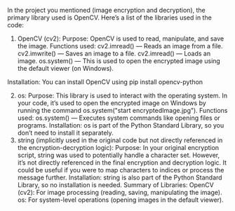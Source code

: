 
In the project you mentioned (image encryption and decryption), the primary library used is OpenCV. Here’s a list of the libraries used in the code:
1. OpenCV (cv2):
Purpose: OpenCV is used to read, manipulate, and save the image.
Functions used:
cv2.imread() — Reads an image from a file.
cv2.imwrite() — Saves an image to a file.
cv2.imread() — Loads an image.
os.system() — This is used to open the encrypted image using the default viewer (on Windows).


Installation: You can install OpenCV using
pip install opencv-python

2. os:
Purpose: This library is used to interact with the operating system. In your code, it’s used to open the encrypted image on Windows by running the command os.system("start encryptedImage.jpg").
Functions used:
os.system() — Executes system commands like opening files or programs.
Installation: os is part of the Python Standard Library, so you don’t need to install it separately.
3. string (implicitly used in the original code but not directly referenced in the encryption-decryption logic):
Purpose: In your original encryption script, string was used to potentially handle a character set. However, it’s not directly referenced in the final encryption and decryption logic.
It could be useful if you were to map characters to indices or process the message further.
Installation: string is also part of the Python Standard Library, so no installation is needed.
Summary of Libraries:
OpenCV (cv2): For image processing (reading, saving, manipulating the image).
os: For system-level operations (opening images in the default viewer).

